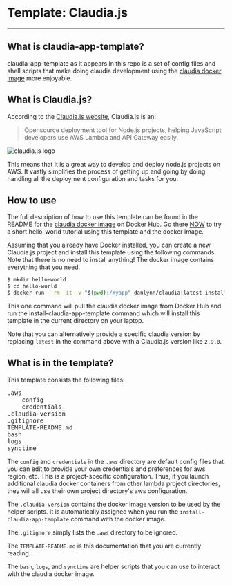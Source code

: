 # Template: Claudia.js

---

## What is claudia-app-template?

claudia-app-template as it appears in this repo is a set of config files and shell scripts that make doing claudia development using the [claudia docker image](https://hub.docker.com/r/danlynn/claudia/) more enjoyable.

## What is Claudia.js?

According to the [Claudia.js website](https://www.claudiajs.com), Claudia.js is an:

> Opensource deployment tool for Node.js projects, helping JavaScript developers use AWS Lambda and API Gateway easily.

![claudia.js logo](https://raw.githubusercontent.com/danlynn/claudia/master/claudiajs.png)

This means that it is a great way to develop and deploy node.js projects on AWS.  It vastly simplifies the process of getting up and going by doing handling all the deployment configuration and tasks for you.

## How to use

The full description of how to use this template can be found in the README for the [claudia docker image](https://hub.docker.com/r/danlynn/claudia/) on Docker Hub.  Go there [NOW](https://hub.docker.com/r/danlynn/claudia/) to try a short hello-world tutorial using this template and the docker image.

Assuming that you already have Docker installed, you can create a new Claudia.js project and install this template using the following commands.  Note that there is no need to install anything!  The docker image contains everything that you need.

```bash
$ mkdir hello-world
$ cd hello-world
$ docker run --rm -it -v "$(pwd):/myapp" danlynn/claudia:latest install-claudia-app-template
```

This one command will pull the claudia docker image from Docker Hub and run the install-claudia-app-template command which will install this template in the current directory on your laptop.

Note that you can alternatively provide a specific claudia version by replacing `latest` in the command above with a Claudia.js version like `2.9.0`.

## What is in the template?

This template consists the following files:

<pre>
.aws
    config
    credentials
.claudia-version
.gitignore
TEMPLATE-README.md
bash
logs
synctime
</pre>

The `config` and `credentials` in the `.aws` directory are default config files that you can edit to provide your own credentials and preferences for aws region, etc.  This is a project-specific configuration.  Thus, if you launch additional claudia docker containers from other lambda project directories, they will all use their own project directory's aws configuration.

The `.claudia-version` contains the docker image version to be used by the helper scripts.  It is automatically assigned when you run the `install-claudia-app-template` command with the docker image.

The `.gitignore` simply lists the `.aws` directory to be ignored.

The `TEMPLATE-README.md` is this documentation that you are currently reading.

The `bash`, `logs`, and `synctime` are helper scripts that you can use to interact with the claudia docker image.
